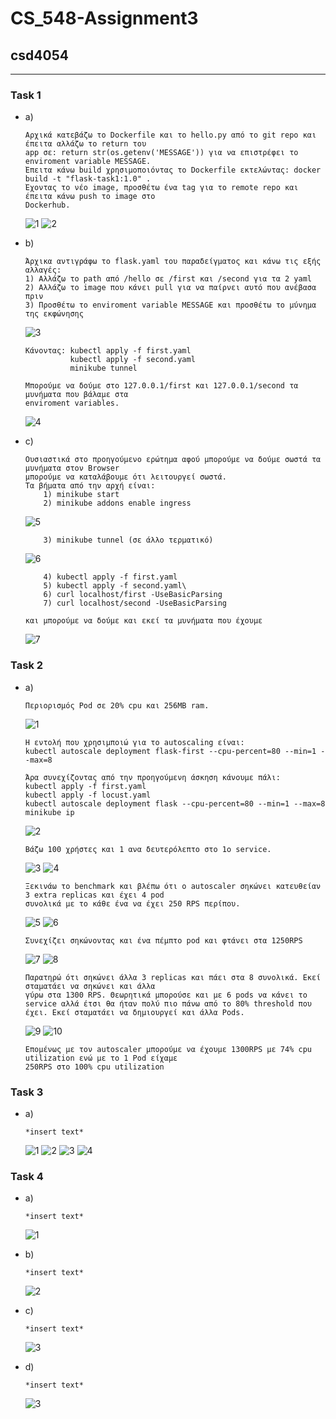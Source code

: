 # CS_548-Assignment3
## csd4054

---

### Task 1
  * a)
		
		Αρχικά κατεβάζω το Dockerfile και το hello.py από το git repo και έπειτα αλλάζω το return του
        app σε: return str(os.getenv('MESSAGE')) για να επιστρέφει το enviroment variable MESSAGE.
        Έπειτα κάνω build χρησιμοποιόντας το Dockerfile εκτελώντας: docker build -t "flask-task1:1.0" .
        Έχοντας το νέο image, προσθέτω ένα tag για το remote repo και έπειτα κάνω push το image στο
        Dockerhub.
			
	![1](task1/screenshots/1.JPG)
    ![2](task1/screenshots/2.JPG)

  * b)
	
		Άρχικα αντιγράφω το flask.yaml του παραδείγματος και κάνω τις εξής αλλαγές:
        1) Αλλάζω το path από /hello σε /first και /second για τα 2 yaml
        2) Αλλάζω το image που κάνει pull για να παίρνει αυτό που ανέβασα πριν
        3) Προσθέτω το enviroment variable MESSAGE και προσθέτω το μύνημα της εκφώνησης

	![3](task1/screenshots/3.JPG)

        Κάνοντας: kubectl apply -f first.yaml
                  kubectl apply -f second.yaml
                  minikube tunnel
        
        Μπορούμε να δούμε στο 127.0.0.1/first και 127.0.0.1/second τα μυνήματα που βάλαμε στα
        enviroment variables.
		
    ![4](task1/screenshots/4.JPG)

  * c)
	
		Ουσιαστικά στο προηγούμενο ερώτημα αφού μπορούμε να δούμε σωστά τα μυνήματα στον Browser
        μπορούμε να καταλάβουμε ότι λειτουργεί σωστά.
        Τα βήματα από την αρχή είναι:
            1) minikube start
            2) minikube addons enable ingress

    ![5](task1/screenshots/5.JPG)

            3) minikube tunnel (σε άλλο τερματικό)

    ![6](task1/screenshots/6.JPG)

            4) kubectl apply -f first.yaml
            5) kubectl apply -f second.yaml\
            6) curl localhost/first -UseBasicParsing
            7) curl localhost/second -UseBasicParsing

        και μπορούμε να δούμε και εκεί τα μυνήματα που έχουμε

    ![7](task1/screenshots/7.JPG)
			

### Task 2
  * a)

		Περιορισμός Pod σε 20% cpu και 256MB ram.
	
	![1](task2/screenshots/1.JPG)

		Η εντολή που χρησιμποιώ για το autoscaling είναι: 
		kubectl autoscale deployment flask-first --cpu-percent=80 --min=1 --max=8

		Άρα συνεχίζοντας από την προηγούμενη άσκηση κάνουμε πάλι:
		kubectl apply -f first.yaml
		kubectl apply -f locust.yaml
		kubectl autoscale deployment flask --cpu-percent=80 --min=1 --max=8
		minikube ip

	![2](task2/screenshots/2.JPG)

		Βάζω 100 χρήστες και 1 ανα δευτερόλεπτο στο 1ο service.
	
	![3](task2/screenshots/3.JPG)
	![4](task2/screenshots/4.JPG)

		Ξεκινάω το benchmark και βλέπω ότι ο autoscaler σηκώνει κατευθείαν 3 extra replicas και έχει 4 pod
		συνολικά με το κάθε ένα να έχει 250 RPS περίπου.

	![5](task2/screenshots/5.JPG)
	![6](task2/screenshots/6.JPG)

		Συνεχίζει σηκώνοντας και ένα πέμπτο pod και φτάνει στα 1250RPS

	![7](task2/screenshots/7.JPG)
	![8](task2/screenshots/8.JPG)

		Παρατηρώ ότι σηκώνει άλλα 3 replicas και πάει στα 8 συνολικά. Εκεί σταματάει να σηκώνει και άλλα
		γύρω στα 1300 RPS. Θεωρητικά μπορούσε και με 6 pods να κάνει το service αλλά έτσι θα ήταν πολύ πιο πάνω από το 80% threshold που έχει. Εκεί σταματάει να δημιουργεί και άλλα Pods. 

	![9](task2/screenshots/9.JPG)
	![10](task2/screenshots/10.JPG)

		Επομένως με τον autoscaler μπορούμε να έχουμε 1300RPS με 74% cpu utilization ενώ με το 1 Pod είχαμε
		250RPS στο 100% cpu utilization

### Task 3
  * a)

		*insert text*
		
	![1](task3/1.JPG)
	![2](task3/2.JPG)
	![3](task3/3.JPG)
	![4](task3/4.JPG)


### Task 4
  * a)

		*insert text*
		
	![1](task4/1.JPG)
	
  * b)
	
		*insert text*
			
	![2](task1/2.JPG)
		
  * c)
	
		*insert text*
			
	![3](task1/3.JPG)

  * d)
	
		*insert text*
			
	![3](task1/3.JPG)

